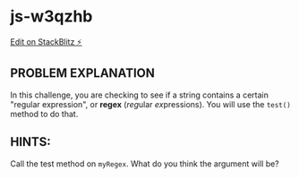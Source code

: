 # js-w3qzhb

[Edit on StackBlitz ⚡️](https://stackblitz.com/edit/js-w3qzhb)

## PROBLEM EXPLANATION
In this challenge, you are checking to see if a string contains a certain "regular expression", or **regex** (*reg*ular *ex*pressions).  You will use the `test()` method to do that.

## HINTS:
Call the test method on `myRegex`.  What do you think the argument will be?
